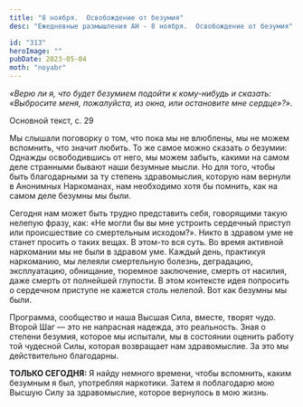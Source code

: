 ```yaml
---
title: "8 ноября.  Освобождение от безумия"
desc: "Ежедневные размышления АН - 8 ноября.  Освобождение от безумия"

id: "313"
heroImage: ""
pubDate: 2023-05-04
moth: "noyabr"
---
```


_«Верю ли я, что будет безумием подойти к кому-нибудь и сказать: «Выбросите
меня, пожалуйста, из окна, или остановите мне сердце»?»._

Основной текст, с. 29

Мы слышали поговорку о том, что пока мы не влюблены, мы не можем вспомнить,
что значит любить. То же самое можно сказать о безумии: Однажды освободившись
от него, мы можем забыть, какими на самом деле странными бывают наши безумные
мысли. Но для того, чтобы быть благодарными за ту степень здравомыслия,
которую нам вернули в Анонимных Наркоманах, нам необходимо хотя бы помнить,
как на самом деле безумны мы были.

Сегодня нам может быть трудно представить себя, говорящими такую нелепую
фразу, как: «Не могли бы вы мне устроить сердечный приступ или происшествие со
смертельным исходом?». Никто в здравом уме не станет просить о таких вещах. В
этом-то вся суть. Во время активной наркомании мы не были в здравом уме.
Каждый день, практикуя наркоманию, мы лелеяли смертельную болезнь, деградацию,
эксплуатацию, обнищание, тюремное заключение, смерть от насилия, даже смерть
от полнейшей глупости. В этом контексте идея попросить о сердечном приступе не
кажется столь нелепой. Вот как безумны мы были.

Программа, сообщество и наша Высшая Сила, вместе, творят чудо. Второй Шаг —
это не напрасная надежда, это реальность. Зная о степени безумия, которое мы
испытали, мы в состоянии оценить работу той чудесной Силы, которая возвращает
нам здравомыслие. За это мы действительно благодарны.

**ТОЛЬКО СЕГОДНЯ:** Я найду немного времени, чтобы вспомнить, каким безумным я
был, употребляя наркотики. Затем я поблагодарю мою Высшую Силу за
здравомыслие, которое вернулось в мою жизнь.
